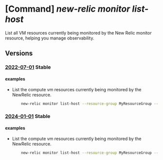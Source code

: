# [Command] _new-relic monitor list-host_

List all VM resources currently being monitored by the New Relic monitor resource, helping you manage observability.

## Versions

### [2022-07-01](/Resources/mgmt-plane/L3N1YnNjcmlwdGlvbnMve30vcmVzb3VyY2Vncm91cHMve30vcHJvdmlkZXJzL25ld3JlbGljLm9ic2VydmFiaWxpdHkvbW9uaXRvcnMve30vbGlzdGhvc3Rz/2022-07-01.xml) **Stable**

<!-- mgmt-plane /subscriptions/{}/resourcegroups/{}/providers/newrelic.observability/monitors/{}/listhosts 2022-07-01 -->

#### examples

- List the compute vm resources currently being monitored by the NewRelic resource.
    ```bash
        new-relic monitor list-host --resource-group MyResourceGroup --monitor-name MyNewRelicMonitor --user-email UserEmail@123.com --vm-ids MyVmIds
    ```

### [2024-01-01](/Resources/mgmt-plane/L3N1YnNjcmlwdGlvbnMve30vcmVzb3VyY2Vncm91cHMve30vcHJvdmlkZXJzL25ld3JlbGljLm9ic2VydmFiaWxpdHkvbW9uaXRvcnMve30vbGlzdGhvc3Rz/2024-01-01.xml) **Stable**

<!-- mgmt-plane /subscriptions/{}/resourcegroups/{}/providers/newrelic.observability/monitors/{}/listhosts 2024-01-01 -->

#### examples

- List the compute vm resources currently being monitored by the NewRelic resource.
    ```bash
        new-relic monitor list-host --resource-group MyResourceGroup --monitor-name MyNewRelicMonitor --user-email UserEmail@123.com --vm-ids MyVmIds
    ```
